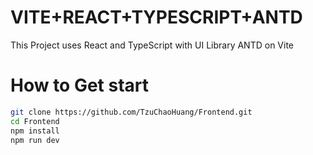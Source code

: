 # VITE+REACT+TYPESCRIPT+ANTD

This Project uses React and TypeScript with UI Library ANTD on Vite

# How to Get start 

```bash 
git clone https://github.com/TzuChaoHuang/Frontend.git
cd Frontend
npm install 
npm run dev
```